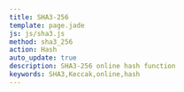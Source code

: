 ```yaml
---
title: SHA3-256
template: page.jade
js: js/sha3.js
method: sha3_256
action: Hash
auto_update: true
description: SHA3-256 online hash function
keywords: SHA3,Keccak,online,hash
---
```

